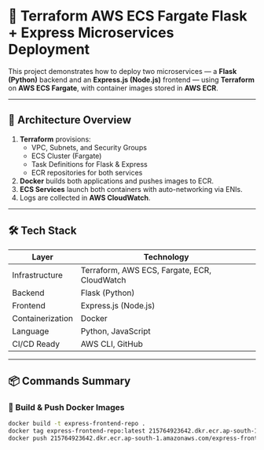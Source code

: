 # 🚀 Terraform AWS ECS Fargate Flask + Express Microservices Deployment

This project demonstrates how to deploy two microservices — a **Flask (Python)** backend and an **Express.js (Node.js)** frontend — using **Terraform** on **AWS ECS Fargate**, with container images stored in **AWS ECR**.

---

## 🧩 Architecture Overview

1. **Terraform** provisions:
   - VPC, Subnets, and Security Groups
   - ECS Cluster (Fargate)
   - Task Definitions for Flask & Express
   - ECR repositories for both services
2. **Docker** builds both applications and pushes images to ECR.
3. **ECS Services** launch both containers with auto-networking via ENIs.
4. Logs are collected in **AWS CloudWatch**.

---

## 🛠️ Tech Stack

| Layer | Technology |
|--------|-------------|
| Infrastructure | Terraform, AWS ECS, Fargate, ECR, CloudWatch |
| Backend | Flask (Python) |
| Frontend | Express.js (Node.js) |
| Containerization | Docker |
| Language | Python, JavaScript |
| CI/CD Ready | AWS CLI, GitHub |

---

## 📦 Commands Summary

### 🧱 Build & Push Docker Images
```bash
docker build -t express-frontend-repo .
docker tag express-frontend-repo:latest 215764923642.dkr.ecr.ap-south-1.amazonaws.com/express-frontend-repo:latest
docker push 215764923642.dkr.ecr.ap-south-1.amazonaws.com/express-frontend-repo:latest

